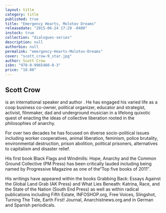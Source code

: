 ```yaml
---
layout: title
category: title
published: true
title: "Emergency Hearts, Molotov Dreams"
releasedate: "2015-06-24 17:29 -0400"
instock: true
collection: "dialogues-series"
description: null
authorbio: null
permalink: "emergency-Hearts-Molotov-Dreams"
cover: "scott_crow-9_star.jpg"
author: Scott Crow
isbn: "978-0-9965460-0-3"
price: "18.00"
---
```






## Scott Crow
is an international speaker and author . He has engaged his varied life as a coop business co-owner, political organizer, educator and strategist, activist, filmmaker, dad and underground musician in a lifelong quixotic quest of enacting the ideas of collective liberation rooted in the philosophies of anarchy.

For over two decades he has focused on diverse socio-political issues including worker cooperatives, animal liberation, feminism, police brutality, environmental destruction, prison abolition, political prisoners, alternatives to capitalism and disaster relief.

His first book Black Flags and Windmills: Hope, Anarchy and the Common Ground Collective (PM Press) has been critically lauded including being named by Progressive Magazine as one of the“Top five books of 2011″.

His writings have appeared within the books Grabbing Back: Essays Against the Global Land Grab (AK Press) and What Lies Beneath: Katrina, Race, and the State of the Nation (South End Press) as well as within radical publications including Fifth Estate, INFOSHOP.org, Free Voices, Slingshot, Turning The Tide, Earth First! Journal, Anarchistnews.org.and in German and Spanish periodicals.
